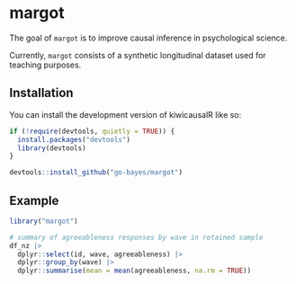 
<!-- README.md is generated from README.Rmd. Please edit that file -->

# margot

<!-- badges: start -->
<!-- badges: end -->

The goal of `margot` is to improve causal inference in psychological
science.

<!-- badges: start -->
<!-- badges: end -->

Currently, `margot` consists of a synthetic longitudinal dataset used
for teaching purposes.

## Installation

You can install the development version of kiwicausalR like so:

``` r
if (!require(devtools, quietly = TRUE)) {
  install.packages("devtools")
  library(devtools)
}

devtools::install_github("go-bayes/margot")
```

## Example

``` r
library("margot")

# summary of agreeableness responses by wave in retained sample
df_nz |> 
  dplyr::select(id, wave, agreeableness) |> 
  dplyr::group_by(wave) |> 
  dplyr::summarise(mean = mean(agreeableness, na.rm = TRUE))
```
